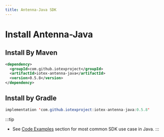 ```yaml
---
title: Antenna-Java SDK
---
```


# Install Antenna-Java

## Install By Maven

```xml
<dependency>
  <groupId>com.github.iotexproject</groupId>
  <artifactId>iotex-antenna-java</artifactId>
  <version>0.5.8</version>
</dependency>
```

## Install by Gradle

```java
implementation 'com.github.iotexproject:iotex-antenna-java:0.5.8'
```

:::tip

- See [Code Examples](/developer/examples/chain-info) section for most common SDK use case in Java.
  :::
